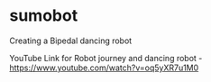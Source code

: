 # sumobot
Creating a Bipedal dancing robot

YouTube Link for Robot journey and dancing robot - https://www.youtube.com/watch?v=oq5yXR7u1M0

